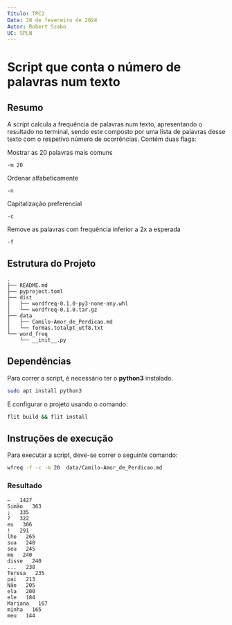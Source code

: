 ```yaml
---
Título: TPC2
Data: 28 de fevereiro de 2024
Autor: Robert Szabo
UC: SPLN
---
```


# Script que conta o número de palavras num texto

## Resumo

A script calcula a frequência de palavras num texto, apresentando o resultado no terminal, sendo este composto por uma lista de palavras desse texto com o respetivo número de ocorrências.
Contém duas flags:

Mostrar as 20 palavras mais comuns
``` 
-m 20
```
Ordenar alfabeticamente
```    
-n 
```

Capitalização preferencial
```
-c
```

Remove as palavras com frequência inferior a 2x a esperada
```
-f
```

## Estrutura do Projeto
```
.
├── README.md
├── pyproject.toml
├── dist
│   ├── wordfreq-0.1.0-py3-none-any.whl
│   └── wordfreq-0.1.0.tar.gz
├── data
│   ├── Camilo-Amor_de_Perdicao.md
│   └── formas.totalpt_utf8.txt
└── word_freq
    └── __init__.py
```

## Dependências
Para correr a script, é necessário ter o **python3** instalado.

```sh
sudo apt install python3
```
E configurar o projeto usando o comando:
```sh
flit build && flit install
```

## Instruções de execução
Para executar a script, deve-se correr o seguinte comando:
```sh
wfreq -f -c -m 20  data/Camilo-Amor_de_Perdicao.md
```

### Resultado
```
—   1427
Simão   363
;   335
?   322
eu   306
!   291
lhe   265
sua   248
seu   245
me   240
disse   240
...   238
Teresa   235
pai   213
Não   205
ela   200
ele   184
Mariana   167
minha   165
meu   144
```